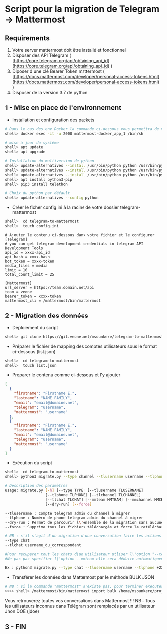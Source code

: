 
# Script pour la migration de Telegram -> Mattermost
## Requirements
1. Votre server mattermost doit être installé et fonctionnel
2. Disposer des API Télegram ( [https://core.telegram.org/api/obtaining_api_id](https://core.telegram.org/api/obtaining_api_id) )
3. Diposer d'une clé Bearer Token mattermost ( [https://docs.mattermost.com/developer/personal-access-tokens.html](https://docs.mattermost.com/developer/personal-access-tokens.html) )
4. Disposer de la version 3.7 de python

## 1 -  Mise en place de l'environnement
- Installation et configuration des packets
```bash
# Dans le cas des env Docker la commande ci-dessous vous permettra de vous connecter à votre docker
shell> docker exec -it -u 2000 mattermost-docker_app_1 /bin/sh

# mise à jour du système
shell> apt update
shell> apt upgrade

# Installation du multiversion de python
shell> update-alternatives --install /usr/bin/python python /usr/bin/python2.7 1
shell> update-alternatives --install /usr/bin/python python /usr/bin/python3.6 2
shell> update-alternatives --install /usr/bin/python python /usr/bin/python3.7 3
shell> apt install python3-pip
shell> pip3 install telethon

# Choix du python par défault
shell> update-alternatives --config python
```

- Créer le ficher config.ini à la racine de votre dossier telegram-mattermost
```bash
shell>  cd telegram-to-mattermost
shell>  touch config.ini
```
```config
# Ajouter le contenu ci-dessous dans votre fichier et le configurer
[Telegram]
# you can get telegram development credentials in telegram API Development Tools
api_id = xxxx-api_id
api_hash = xxxx-hash
bot_token = xxxx-token
media_files = media
limit = 10
total_count_limit = 25

[Mattermost]
url_server = https://team.domain.net/api
team = veone
bearer_token = xxxx-token
mattermost_cli = /mattermost/bin/mattermost
```

## 2 - Migration des données

- Déploiement du script
```bash
shell> git clone https://git.veone.net/msounkere/telegram-to-mattermost.git
```
- Préparer le fichier de mapping des comptes utilisateurs sous le format ci-dessous (list.json)

```bash
shell>  cd telegram-to-mattermost
shell>  touch list.json
```
- Preparer le contenu comme ci-dessous et l'y ajouter
```json
[
  {
    "firstname": "Firstname E.",
    "lastname": "NAME FAMILY",
    "email": "email@domaine.net",
    "telegram": "username",
    "mattermost": "username"
  },
  {
    "firstname": "Firstname E.",
    "lastname": "NAME FAMILY",
    "email": "email@domaine.net",
    "telegram": "username",
    "mattermost": "username"
  }
]
```

- Exécution du script

```bash
shell>  cd telegram-to-mattermost
shell> python3 migrate.py --type channel --tlusername username --tlphone +225xxxxxxxx --tlchannel https://t.me/joinchat/xxxxxxxxxxxx --mmteam veone --mmchannel veone_xyx --dry-run

# Description des paramètres
usage: migrate.py [-h] [--type TYPE] [--tlusername TLUSERNAME]
                  [--tlphone TLPHONE] [--tlchannel TLCHANNEL]
                  [--tlchat TLCHAT] [--mmteam MMTEAM] [--mmchannel MMCHANNEL]
                  [--dry-run] [--force]

--tlusername : Compte telegram admin du channel à migrer
--tlphone : Numéro de phone telegram admin du channel à migrer
--dry-run : Permet de parcourir l\'ensemble de la migration sans aucune incidence sur Mattermost
--force : Supprime tous les fichiers téléchargés et force le retéléchargement

# NB : s'il s'agit d'un migration d'une conversation faire les actions suivantes :
--type chat
--tlchat username_du_correspondant

#Pour recuperer tout les chats d\un utilisateur utliser l\'option "--tchat All" la deduction des comptes à migrer se fera à partir du fichier list.json
#Ne pas pas specifier l\'option --mmteam elle sera déduite automatiquement de l\'email (voir config.ini)

Ex : python3 migrate.py --type chat --tlusername username --tlphone +225xxxxxxxx --tlchat All  --dry-run

```

- Transférer les données dans Mattermost par le méthode BULK JSON

```bash
# NB : si la commande "mattermost" n'existe pas, pour terminer executer manuellement la commande ci-dessous
>>>> shell> /mattermost/bin/mattermost import bulk /home/msounkere/projects/telegram-to-mattermost/media/1192446106/mattermost_data.json --apply
```
Vous retrouverez toutes vos conversations dans Mattermost !!!
NB : Tous les utilisateurs inconnus dans Télégram sont remplacés par un utilisateur Jhon DOE (jdoe)

  
## 3 - FIN

